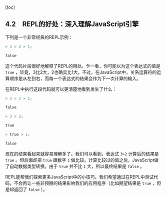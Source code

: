 [toc]

## 4.2　REPL的好处：深入理解JavaScript引擎

下列是一个非常经典的REPL示例：

```python
> 3 > 2 > 1;
false
```

这个代码片段很好地解释了REPL的用处。乍一看，你可能以为这个表达式的值是 `true` ，毕竟，3比2大，2也确实比1大。不过，在JavaScript中，关系运算符的运算顺序是从左到右，而每一个表达式的结果会作为下一次计算的输入。

在REPL中执行这段代码就可以更清楚地看到发生了什么：

```python
> 3 > 2 > 1;
false
> 3 > 2;
true
> true > 1;
false
```

现在的结果看起来就容易理解多了。我们可以看到，表达式 `3>2` 计算后的结果是 `true` 。但后面却把 `true` 跟数字 `1` 做比较。计算比较过的值之后，JavaScript做了自动数据类型转换。由于 `true` 并不比 `1` 大，所以最终结果是 `false` 。

REPL能帮我们探索更多JavaScript中的小技巧。我们希望通过在REPL中测试代码，不会再让一些非预期的结果影响我们的应用程序（比如期望结果是 `true` ，但是却返回了 `false` ）。

